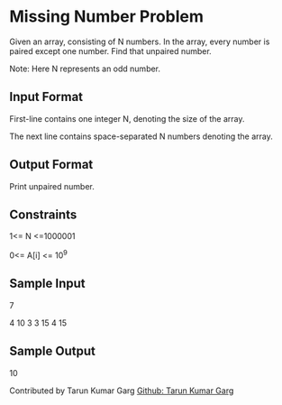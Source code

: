 #                  Missing Number Problem

Given an array, consisting of N numbers. In the array, every number is paired except one number.
Find that unpaired number.

Note: Here N represents an odd number.

## Input Format

First-line contains one integer N, denoting the size of the array.

The next line contains space-separated N numbers denoting the array.

## Output Format

Print unpaired number.

## Constraints

1<= N <=1000001

0<= A[i] <= 10<sup>9</sup>

## Sample Input
7

4 10 3 3 15 4 15

## Sample Output

10

Contributed by Tarun Kumar Garg [Github: Tarun Kumar Garg](https://github.com/tarungarg2207)